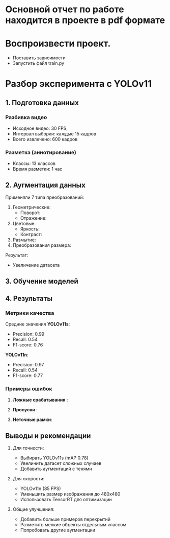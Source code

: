 # Основной отчет по работе находится в проекте в pdf формате
# Воспроизвести проект.
- Поставить зависимости
- Запустить файл train.py
# Разбор эксперимента с YOLOv11

## 1. Подготовка данных

### Разбивка видео
- Исходное видео: 30 FPS, 
- Интервал выборки: каждые 15 кадров 
- Всего извлечено: 600 кадров

### Разметка (аннотирование)
- Классы: 13 классов
- Время разметки: 1 час

## 2. Аугментация данных

Применяли 7 типа преобразований:
1. Геометрические:
   - Поворот:
   - Отражение: 
2. Цветовые:
   - Яркость: 
   - Контраст: 
3. Размытие: 
4. Преобразования размера: 

Результат:
- Увеличение датасета

## 3. Обучение моделей

## 4. Результаты

### Метрики качества
Средние значения
**YOLOv11s**:
- Precision: 0.99
- Recall: 0.54
- F1-score: 0.76

**YOLOv11n**:
- Precision: 0.97  
- Recall: 0.54
- F1-score: 0.77

### Примеры ошибок
1. **Ложные срабатывания** :
   
2. **Пропуски** :
   
3. **Неточные рамки**:

## Выводы и рекомендации

1. Для точности:
   - Выбирать YOLOv11s (mAP 0.78)
   - Увеличить датасет сложных случаев
   - Добавить аугментаций с тенями

2. Для скорости:
   - YOLOv11n (85 FPS)
   - Уменьшить размер изображения до 480x480
   - Использовать TensorRT для оптимизации

3. Общие улучшения:
   - Добавить больше примеров перекрытий
   - Разметить мелкие объекты отдельным классом
   - Попробовать другие аугментации
